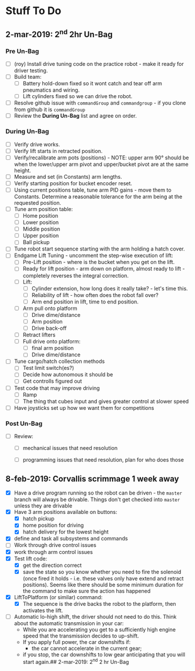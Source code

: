 # Stuff To Do


## 2-mar-2019: 2<sup>nd</sup> 2hr Un-Bag

### Pre Un-Bag ###
- [ ] (roy) Install drive tuning code on the practice robot - make it ready for driver testing.
- [ ] Build team:
  - [ ] Battery hold-down fixed so it wont catch and tear off arm pneumatics and wiring.
  - [ ] Lift cylinders fixed so we can drive the robot.
- [ ] Resolve github issue with `commandGroup` and `commandgroup` - if you clone from
      github it is `commandGroup`
- [ ] Review the **During Un-Bag** list and agree on order.

### During Un-Bag ###
- [ ] Verify drive works.
- [ ] Verify lift starts in retracted position.
- [ ] Verify/recalibrate arm pots (positions) - NOTE: upper arm 90&deg; should be when the
      lower/upper arm pivot and upper/bucket pivot are at the same height.
- [ ] Measure and set (in Constants) arm lengths.
- [ ] Verify starting position for bucket encoder reset.
- [ ] Using current positions table, tune arm PID gains - move them to Constants. Determine
      a reasonable tolerance for the arm being at the requested position.
- [ ] Tune arm position table:
  - [ ] Home position
  - [ ] Lower position
  - [ ] Middle position
  - [ ] Upper position
  - [ ] Ball pickup
- [ ] Tune robot start sequence starting with the arm holding a hatch cover.
- [ ] Endgame Lift Tuning - uncomment the step-wise execution of lift:
  - [ ] Pre-Lift position - where is the bucket when you get on the lift.
  - [ ] Ready for lift position - arm down on platform, almost ready to lift - completely
        reverses the integral correction.
  - [ ] Lift:
    - [ ] Cylinder extension, how long does it really take? - let's time this.
    - [ ] Reliability of lift - how often does the robot fall over?
    - [ ] Arm end position in lift, time to end position.
  - [ ] Arm pull onto platform
    - [ ] Drive dime/distance
    - [ ] Arm position
    - [ ] Drive back-off
  - [ ] Retract lifters
  - [ ] Full drive onto platform:
    - [ ] final arm position
    - [ ] Drive dime/distance
- [ ] Tune cargo/hatch collection methods
  - [ ] Test limit switch(es?)
  - [ ] Decide how autonomous it should be
  - [ ] Get controlls figured out
- [ ] Test code that may improve driving
  - [ ] Ramp
  - [ ] The thing that cubes input and gives greater control at slower speed
- [ ] Have joysticks set up how we want them for competitions
### Post Un-Bag ###
- [ ] Review:
  - [ ] mechanical issues that need resolution
  - [ ] programming issues that need resolution, plan for who does those
  
  


## 8-feb-2019: Corvallis scrimmage 1 week away
- [x] Have a drive program running so the robot can be driven - the `master` branch will always be
  drivable. Things don't get checked into `master` unless they are drivable
- [x] Have 3 arm positions available on buttons:
  - [x] hatch pickup
  - [x] home position for driving
  - [x] hatch delivery for the lowest height
- [x] define and task all subsystems and commands
- [ ] Work through drive control issues
- [x] work through arm control issues
- [x] Test lift code:
  - [x] get the direction correct
  - [x] save the state so you know whether you need to fire the solenoid (once fired it holds - i.e. these
    valves only have extend and retract positions). Seems like there should be some minimum duration
    for the command to make sure the action has happened
- [x] LiftToPlatform (or similar) command:
  - [x] The sequence is the drive backs the robot to the platform, then activates the lift.
  
- [ ] Automatic lo-high shift, the driver should not need to do this. Think about the automatic transmission
  in your car:
  * While you are accelerating you get to a sufficiently high engine speed that the transmission
    decides to up-shift.
  * If you apply full power, the car downshifts if:
    * the car cannot accelerate in the current gear;
  * if you stop, the car downshifts to low gear anticipating that you will start again.## 2-mar-2019: 2<sup>nd</sup> 2 hr Un-Bag
